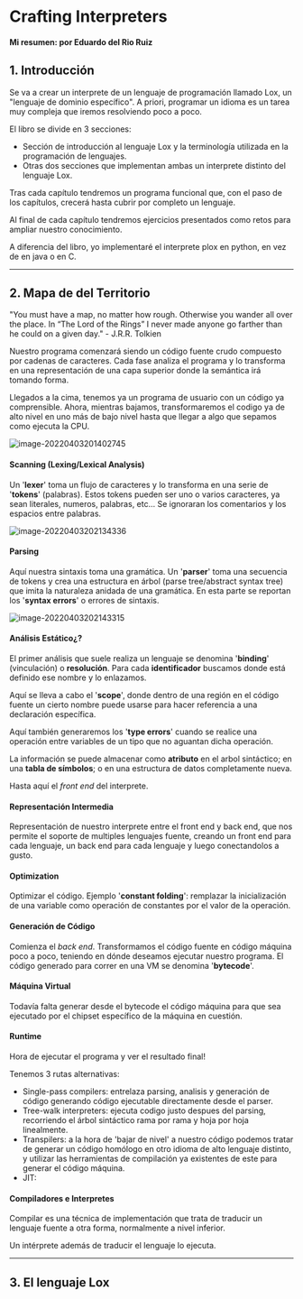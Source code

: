 # Crafting Interpreters

#### Mi resumen: por Eduardo del Rio Ruiz



## 1. Introducción

Se va a crear un interprete de un lenguaje de programación llamado Lox, un "lenguaje de dominio específico". A priori, programar un idioma es un tarea muy compleja que iremos resolviendo poco a poco.

El libro se divide en 3 secciones:

- Sección de introducción al lenguaje Lox y la terminología utilizada en la programación de lenguajes.
- Otras dos secciones que implementan ambas un interprete distinto del lenguaje Lox.

Tras cada capítulo tendremos un programa funcional que, con el paso de los capítulos, crecerá hasta cubrir por completo un lenguaje.

Al final de cada capítulo tendremos ejercicios presentados como retos para ampliar nuestro conocimiento.

A diferencia del libro, yo implementaré el interprete plox en python, en vez de en java o en C.

------





## 2. Mapa de del Territorio

"You must have a map, no matter how rough.
Otherwise you wander all over the place. In “The
Lord of the Rings” I never made anyone go
farther than he could on a given day." - J.R.R. Tolkien

Nuestro programa comenzará siendo un código fuente crudo compuesto por cadenas de caracteres. Cada fase analiza el programa y lo transforma en una representación de una capa superior donde la semántica irá tomando forma.

Llegados a la cima, tenemos ya un programa de usuario con un código ya comprensible. Ahora, mientras bajamos, transformaremos el codigo ya de alto nivel en uno más de bajo nivel hasta que llegar a algo que sepamos como ejecuta la CPU.

![image-20220403201402745](C:\Users\Eduardo\AppData\Roaming\Typora\typora-user-images\image-20220403201402745.png)

#### 

#### Scanning (Lexing/Lexical Analysis)

Un '**lexer**' toma un flujo de caracteres y lo transforma en una serie de '**tokens**' (palabras). Estos tokens pueden ser uno o varios caracteres, ya sean literales, numeros, palabras, etc... Se ignoraran los comentarios y los espacios entre palabras.

![image-20220403202134336](C:\Users\Eduardo\AppData\Roaming\Typora\typora-user-images\image-20220403202134336.png)



#### Parsing

Aquí nuestra sintaxis toma una gramática. Un '**parser**' toma una secuencia de tokens y crea una estructura en árbol (parse tree/abstract syntax tree) que imita la naturaleza anidada de una gramática. En esta parte se reportan los '**syntax errors**' o errores de sintaxis.

![image-20220403202143315](C:\Users\Eduardo\AppData\Roaming\Typora\typora-user-images\image-20220403202143315.png)



#### Análisis Estático¿?

El primer análisis que suele realiza un lenguaje se denomina '**binding**' (vinculación) o **resolución**. Para cada **identificador** buscamos donde está definido ese nombre y lo enlazamos.

Aquí se lleva a cabo el '**scope**', donde dentro de una región en el código fuente un cierto nombre puede usarse para hacer referencia a una declaración específica.

Aquí también generaremos los '**type errors**' cuando se realice una operación entre variables de un tipo que no aguantan dicha operación.

La información se puede almacenar como **atributo** en el arbol sintáctico; en una **tabla de símbolos**; o en una estructura de datos completamente nueva.

Hasta aquí el *front end* del interprete.



#### Representación Intermedia

Representación de nuestro interprete entre el front end y back end, que nos permite el soporte de multiples lenguajes fuente, creando un front end para cada lenguaje, un back end para cada lenguaje y luego conectandolos a gusto.



#### Optimization

Optimizar el código. Ejemplo '**constant folding**': remplazar la inicialización de una variable como operación de constantes por el valor de la operación.



#### Generación de Código

Comienza el *back end*. Transformamos el código fuente en código máquina poco a poco, teniendo en dónde deseamos ejecutar nuestro programa. El código generado para correr en una VM se denomina '**bytecode**'.



#### Máquina Virtual

Todavía falta generar desde el bytecode el código máquina para que sea ejecutado por el chipset específico de la máquina en cuestión.



#### Runtime

Hora de ejecutar el programa y ver el resultado final!





Tenemos 3 rutas alternativas:

-  Single-pass compilers: entrelaza parsing, analisis y generación de código generando código ejecutable directamente desde el parser.
- Tree-walk interpreters: ejecuta codigo justo despues del parsing, recorriendo el árbol sintáctico rama por rama y hoja por hoja linealmente.
- Transpilers: a la hora de 'bajar de nivel' a nuestro código podemos tratar de generar un código homólogo en otro idioma de alto lenguaje distinto, y utilizar las herramientas de compilación ya existentes de este para generar el código máquina.
- JIT:



#### Compiladores e Interpretes

Compilar es una técnica de implementación que trata de traducir un lenguaje fuente a otra forma, normalmente a nivel inferior. 

Un intérprete además de traducir el lenguaje lo ejecuta.

------



## 3. El lenguaje Lox

